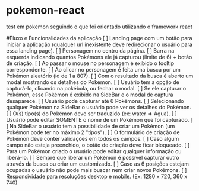 # pokemon-react
test em pokemon seguindo o que foi orientado utilizando o framework react

 #Fluxo e Funcionalidades da aplicação
[ ] Landing page com um botão para iniciar a aplicação (qualquer url inexistente deve redirecionar o usuário para essa landing page).
[ ] Personagem no centro da página.
[ ] Barra na esquerda indicando quantos Pokémons ele já capturou (limite de 6) + botão de criação.
[ ] Ao passar o mouse no personagem é exibido o tooltip correspondente.
[ ] Ao clicar no personagem é feita uma busca por um Pokémon aleatório (id de 1 a 807).
[ ] Com o resultado da busca é aberto um modal mostrando os detalhes do Pokémon.
[ ] Usuário tem a opção de capturá-lo, clicando na pokébola, ou fechar o modal.
[ ] Se ele capturar o Pokémon, esse Pokémon é exibido na SideBar e o modal de captura desaparece.
[ ] Usuário pode capturar até 6 Pokémons.
[ ] Selecionando qualquer Pokémon na SideBar o usuário pode ver os detalhes do Pokémon.
[ ] O(s) tipo(s) do Pokémon deve ser traduzido (ex: water => Água).
[ ] Usuário pode editar SOMENTE o nome de um Pokémon que foi capturado.
[ ] Na SideBar o usuário tem a possibilidade de criar um Pokémon (um Pokémon pode ter no máximo 2 "tipos").
[ ] O formulário de criação de Pokémon deve conter validações em todos os campos.
[ ] Caso algum campo não esteja preenchido, o botão de criação deve ficar bloqueado.
[ ] Para um Pokémon criado o usuário pode editar qualquer informação ou liberá-lo.
[ ] Sempre que liberar um Pokémon é possível capturar outro através da busca ou criar um customizado.
[ ] Caso as 6 posições estejam ocupadas o usuário não pode mais buscar nem criar novos Pokémons.
[ ] Responsividade para resoluções desktop e mobile. (Ex: 1280 x 720, 360 x 740)
